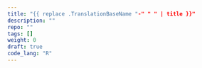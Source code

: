 ```yaml
---
title: "{{ replace .TranslationBaseName "-" " " | title }}"
description: ""
repo: ""
tags: []
weight: 0
draft: true
code_lang: "R"
---
```

